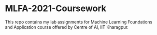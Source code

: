 # MLFA-2021-Coursework
This repo contains my lab assignments for Machine Learning Foundations and Application course offered by Centre of AI, IIT Kharagpur.
